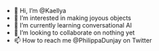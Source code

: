 - 👋 Hi, I’m @Kaellya
- 👀 I’m interested in making joyous objects
- 🌱 I’m currently learning conversational AI
- 💞️ I’m looking to collaborate on nothing yet
- 📫 How to reach me @PhilippaDunjay on Twitter

<!---
Kaellya/Kaellya is a ✨ special ✨ repository because its `README.md` (this file) appears on your GitHub profile.
You can click the Preview link to take a look at your changes.
--->
